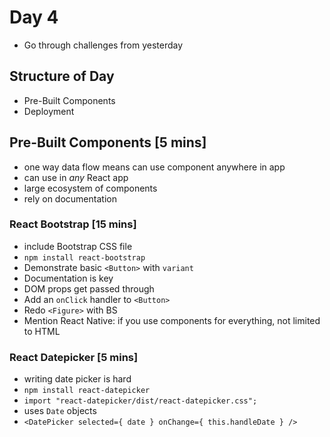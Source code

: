 # Day 4

- Go through challenges from yesterday

## Structure of Day
- Pre-Built Components
- Deployment

## Pre-Built Components [5 mins]

- one way data flow means can use component anywhere in app
- can use in *any* React app
- large ecosystem of components
- rely on documentation

### React Bootstrap [15 mins]

- include Bootstrap CSS file
- `npm install react-bootstrap`
- Demonstrate basic `<Button>` with `variant`
- Documentation is key
- DOM props get passed through
- Add an `onClick` handler to `<Button>`
- Redo `<Figure>` with BS
- Mention React Native: if you use components for everything, not limited to HTML


### React Datepicker [5 mins]

- writing date picker is hard
- `npm install react-datepicker`
- `import "react-datepicker/dist/react-datepicker.css";`
- uses `Date` objects
- `<DatePicker selected={ date } onChange={ this.handleDate } />`
